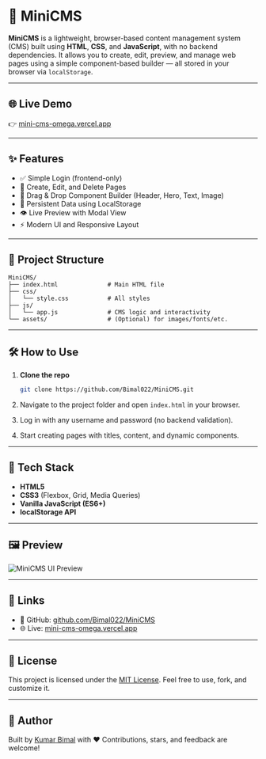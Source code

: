 # 🔧 MiniCMS

**MiniCMS** is a lightweight, browser-based content management system (CMS) built using **HTML**, **CSS**, and **JavaScript**, with no backend dependencies. It allows you to create, edit, preview, and manage web pages using a simple component-based builder — all stored in your browser via `localStorage`.

---

## 🌐 Live Demo

👉 [mini-cms-omega.vercel.app](https://mini-cms-omega.vercel.app)

---

## ✨ Features

* ✅ Simple Login (frontend-only)
* 📄 Create, Edit, and Delete Pages
* 🧩 Drag & Drop Component Builder (Header, Hero, Text, Image)
* 💾 Persistent Data using LocalStorage
* 👁️ Live Preview with Modal View
* ⚡ Modern UI and Responsive Layout

---

## 📁 Project Structure

```
MiniCMS/
├── index.html              # Main HTML file
├── css/
│   └── style.css           # All styles
├── js/
│   └── app.js              # CMS logic and interactivity
└── assets/                 # (Optional) for images/fonts/etc.
```

---

## 🛠️ How to Use

1. **Clone the repo**

   ```bash
   git clone https://github.com/Bimal022/MiniCMS.git
   ```

2. Navigate to the project folder and open `index.html` in your browser.

3. Log in with any username and password (no backend validation).

4. Start creating pages with titles, content, and dynamic components.

---

## 📆 Tech Stack

* **HTML5**
* **CSS3** (Flexbox, Grid, Media Queries)
* **Vanilla JavaScript (ES6+)**
* **localStorage API**

---

## 🖼️ Preview

![MiniCMS UI Preview](https://via.placeholder.com/1000x600?text=MiniCMS+UI+Preview)

---

## 🔗 Links

* 🔗 GitHub: [github.com/Bimal022/MiniCMS](https://github.com/Bimal022/MiniCMS)
* 🌐 Live: [mini-cms-omega.vercel.app](https://mini-cms-omega.vercel.app)

---

## 📄 License

This project is licensed under the [MIT License](LICENSE).
Feel free to use, fork, and customize it.

---

## 🙌 Author

Built by [Kumar Bimal](https://github.com/Bimal022) with ❤️
Contributions, stars, and feedback are welcome!
